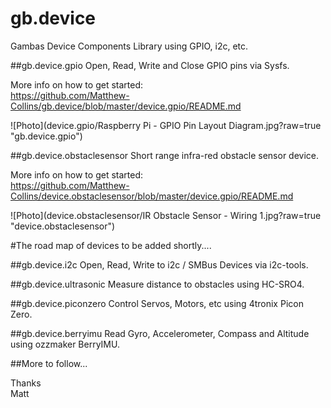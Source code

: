 # gb.device
Gambas Device Components Library using GPIO, i2c, etc.

##gb.device.gpio
Open, Read, Write and Close GPIO pins via Sysfs.

More info on how to get started:  
https://github.com/Matthew-Collins/gb.device/blob/master/device.gpio/README.md

![Photo](device.gpio/Raspberry Pi - GPIO Pin Layout Diagram.jpg?raw=true "gb.device.gpio")

##gb.device.obstaclesensor
Short range infra-red obstacle sensor device.

More info on how to get started:  
https://github.com/Matthew-Collins/device.obstaclesensor/blob/master/device.gpio/README.md  

![Photo](device.obstaclesensor/IR Obstacle Sensor - Wiring 1.jpg?raw=true "device.obstaclesensor")
  
  
#The road map of devices to be added shortly....

##gb.device.i2c
Open, Read, Write to i2c / SMBus Devices via i2c-tools.

##gb.device.ultrasonic
Measure distance to obstacles using HC-SRO4.

##gb.device.piconzero
Control Servos, Motors, etc using 4tronix Picon Zero.

##gb.device.berryimu
Read Gyro, Accelerometer, Compass and Altitude using ozzmaker BerryIMU.


##More to follow...

Thanks  
Matt
